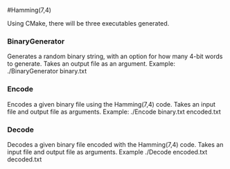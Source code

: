 #Hamming(7,4)

Using CMake, there will be three executables generated.

### BinaryGenerator 
Generates a random binary string, with an option for how many 4-bit words to generate. 
Takes an output file as an argument. Example: ./BinaryGenerator binary.txt

### Encode 
Encodes a given binary file using the Hamming(7,4) code. Takes an input file and output file 
as arguments. Example: ./Encode binary.txt encoded.txt

### Decode 
Decodes a given binary file encoded with the Hamming(7,4) code. Takes an input file and output 
file as arguments. Example ./Decode encoded.txt decoded.txt
